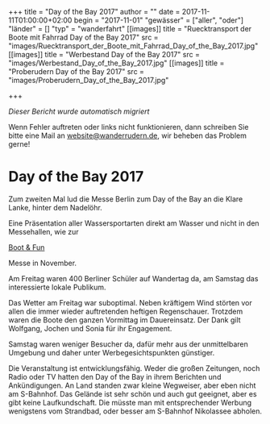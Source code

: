 +++
title = "Day of the Bay 2017"
author = ""
date = 2017-11-11T01:00:00+02:00
begin = "2017-11-01"
"gewässer" = ["aller", "oder"]
"länder" = []
"typ" = "wanderfahrt"
[[images]]
title = "Ruecktransport der Boote mit Fahrrad Day of the Bay 2017"
src = "images/Ruecktransport_der_Boote_mit_Fahrrad_Day_of_the_Bay_2017.jpg"
[[images]]
title = "Werbestand Day of the Bay 2017"
src = "images/Werbestand_Day_of_the_Bay_2017.jpg"
[[images]]
title = "Proberudern Day of the Bay 2017"
src = "images/Proberudern_Day_of_the_Bay_2017.jpg"

+++


*Dieser Bericht wurde automatisch migriert*

Wenn Fehler auftreten oder links nicht funktionieren, dann schreiben Sie bitte eine Mail an website@wanderrudern.de, wir beheben das Problem gerne!



# Day of the Bay 2017


Zum zweiten Mal lud die Messe Berlin zum Day of the Bay an die Klare Lanke, hinter dem Nadelöhr.

Eine Präsentation aller Wassersportarten direkt am Wasser und nicht in den Messehallen, wie zur

[Boot & Fun](/berichte/2017/messe_boot_und_fun_2016)

Messe in November.

Am Freitag waren 400 Berliner Schüler auf Wandertag da, am Samstag das interessierte lokale Publikum.

Das Wetter am Freitag war suboptimal. Neben kräftigem Wind störten vor allen die immer wieder auftretenden heftigen Regenschauer. Trotzdem waren die Boote den ganzen Vormittag im Dauereinsatz. Der Dank gilt Wolfgang, Jochen und Sonia für ihr Engagement.

Samstag waren weniger Besucher da, dafür mehr aus der unmittelbaren Umgebung und daher unter Werbegesichtspunkten günstiger.

Die Veranstaltung ist entwicklungsfähig. Weder die großen Zeitungen, noch Radio oder TV hatten den Day of the Bay in ihrem Berichten und Ankündigungen. An Land standen zwar kleine Wegweiser, aber eben nicht am S-Bahnhof. Das Gelände ist sehr schön und auch gut geeignet, aber es gibt keine Laufkundschaft. Die müsste man mit entsprechender Werbung wenigstens vom Strandbad, oder besser am S-Bahnhof Nikolassee abholen.